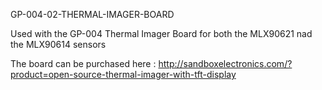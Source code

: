 GP-004-02-THERMAL-IMAGER-BOARD

Used with the GP-004 Thermal Imager Board for both the MLX90621 nad the MLX90614 sensors

The board can be purchased here :
http://sandboxelectronics.com/?product=open-source-thermal-imager-with-tft-display

